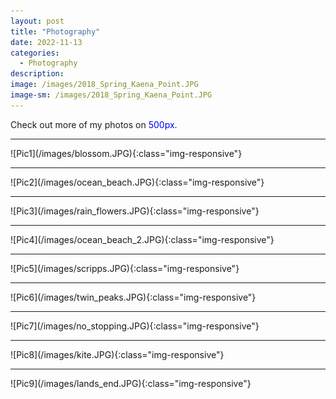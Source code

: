 ```yaml
---
layout: post
title: "Photography"
date: 2022-11-13
categories:
  - Photography
description:
image: /images/2018_Spring_Kaena_Point.JPG
image-sm: /images/2018_Spring_Kaena_Point.JPG
---
```


Check out more of my photos on <a href="https://500px.com/racoonciliation" style="color: blue; text-decoration: none;">500px</a>.
<hr/> ![Pic1](/images/blossom.JPG){:class="img-responsive"}
<hr/> ![Pic2](/images/ocean_beach.JPG){:class="img-responsive"}
<hr/> ![Pic3](/images/rain_flowers.JPG){:class="img-responsive"}
<hr/> ![Pic4](/images/ocean_beach_2.JPG){:class="img-responsive"}
<hr/> ![Pic5](/images/scripps.JPG){:class="img-responsive"}
<hr/> ![Pic6](/images/twin_peaks.JPG){:class="img-responsive"}
<hr/> ![Pic7](/images/no_stopping.JPG){:class="img-responsive"}
<hr/> ![Pic8](/images/kite.JPG){:class="img-responsive"}
<hr/> ![Pic9](/images/lands_end.JPG){:class="img-responsive"}

